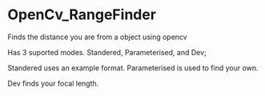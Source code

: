# OpenCv_RangeFinder
Finds the distance you are from a object using opencv

Has 3 suported modes. Standered, Parameterised, and Dev;

Standered uses an example format.
Parameterised is used to find your own.

Dev finds your focal length.
